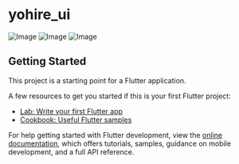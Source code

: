 # yohire_ui

![Image](https://github.com/user-attachments/assets/f8c9f8ee-e8a8-4dc8-9a12-f7f6f70357b3)
![Image](https://github.com/user-attachments/assets/2bfdef47-c8ec-4f9b-be9a-2d14a1bd8b2c)
![Image](https://github.com/user-attachments/assets/f8c9f8ee-e8a8-4dc8-9a12-f7f6f70357b3)

## Getting Started

This project is a starting point for a Flutter application.

A few resources to get you started if this is your first Flutter project:

- [Lab: Write your first Flutter app](https://docs.flutter.dev/get-started/codelab)
- [Cookbook: Useful Flutter samples](https://docs.flutter.dev/cookbook)

For help getting started with Flutter development, view the
[online documentation](https://docs.flutter.dev/), which offers tutorials,
samples, guidance on mobile development, and a full API reference.
